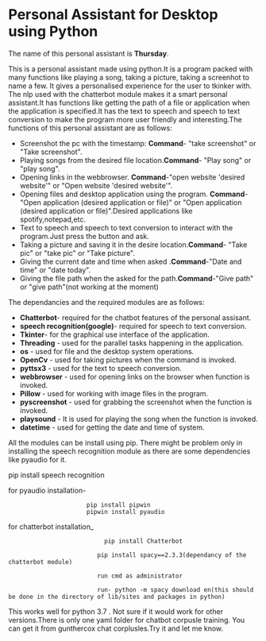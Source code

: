 # Personal Assistant  for Desktop using Python

The name of this personal assistant is **Thursday**.

This is a personal assistant made using python.It is a program packed with many functions like playing a song, taking a picture, taking a screenhot to name a few. It gives a personalised experience for the user to tkinker with. The nlp used with the chatterbot module makes it a smart personal assistant.It has functions like getting the path of a file or application when the application is specified.It has the text to speech and speech to text conversion to make the program more user friendly and interesting.The functions of this personal assistant are as follows:



*  Screenshot the pc with the timestamp: **Command**- "take screenshot" or "Take screenshot".
* Playing songs from the desired file location.**Command**- "Play song" or "play song".
*  Opening links in the webbrowser. **Command**-"open website 'desired website'" or "Open website 'desired website'".
* Opening files and desktop application using the program. **Command**-"Open application (desired application or file)" or "Open application (desired application or file)".Desired applications like spotify,notepad,etc.
* Text to speech and speech to text conversion to interact with  the program.Just press the button and ask.
* Taking a picture and saving it in the desire location.**Command**- "Take pic" or "take pic" or "Take picture".
* Giving the current date and time when asked .**Command**-"Date and time" or "date today".
* Giving the file path when the asked for the path.**Command**-"Give path" or "give path"(not working at the moment)






The dependancies and the required modules are as follows:



* **Chatterbot**- required for the chatbot features of the personal assisant.
* **speech recognition(google)**- required for speech to text conversion.
* **Tkinter**- for the graphical use interface of the application.
* **Threading** - used for the parallel tasks happening in the application.
* **os** - used for file and the desktop system operations.
* **OpenCv** - used for taking pictures when the command is invoked.
* **pyttsx3** - used for the text to speech conversion.
* **webbrowser** - used for opening links on the browser when function is invoked.
* **Pillow** - used for working with image files in the program.
* **pyscreenshot** - used for grabbing the screenshot when the function is invoked.
* **playsound** - It is used for playing the song when the function is invoked.
* **datetime** - used for getting the date and time of system.

All the modules can be install using pip. There might be problem only in installing the speech recognition module as there are some dependencies like pyaudio for it.



pip install speech recognition

for pyaudio installation-  

                          pip install pipwin
                          pipwin install pyaudio


for chatterbot installation_ 

                               pip install Chatterbot

                             pip install spacy==2.3.3(dependancy of the chatterbot module)
                             
                             run cmd as administrator
                             
                             run- python -m spacy download en(this should be done in the directory of lib/sites and packages in python)


This works well for python 3.7 . Not sure if it would work for other versions.There is only one yaml folder for chatbot corpusle training. You can get it from gunthercox chat corplusles.Try it and let me know.

